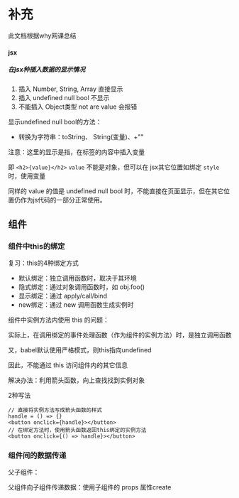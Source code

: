 # 补充

此文档根据why网课总结

#### jsx

##### 在jsx种插入数据的显示情况

1. 插入 Number, String, Array 直接显示
2. 插入 undefined null bool 不显示
3. 不能插入 Object类型 not are value 会报错

显示undefined null bool的方法：

- 转换为字符串：toString、 String(变量)、+""

注意：这里的显示是指，在标签的内容中插入变量

即 `<h2>{value}</h2>` `value` 不能是对象，但可以在 jsx其它位置如绑定 `style` 时，使用变量

同样的 value 的值是 undefined null bool 时，不能直接在页面显示，但在其它位置仍作为js代码的一部分正常使用。

## 组件

### 组件中this的绑定

复习：this的4种绑定方式

- 默认绑定：独立调用函数时，取决于其环境
- 隐式绑定：通过对象调用函数时，如 obj.foo()
- 显示绑定：通过 apply/call/bind
- new绑定：通过 new 调用函数生成实例时

组件中实例方法内使用 this 的问题：

实际上，在调用绑定的事件处理函数（作为组件的实例方法）时，是独立调用函数

又，babel默认使用严格模式，则this指向undefined

因此，不能通过 this 访问组件内的其它信息

解决办法：利用箭头函数，向上查找找到实例对象

2种写法

```
// 直接将实例方法写成箭头函数的样式
handle = () => {}
<button onclick={handle}></button>
// 在绑定方法时，使用箭头函数返回this绑定的实例方法
<button onclick={() => handle}></button>
```


### 组件间的数据传递

父子组件：

父组件向子组件传递数据：使用子组件的 props 属性create
